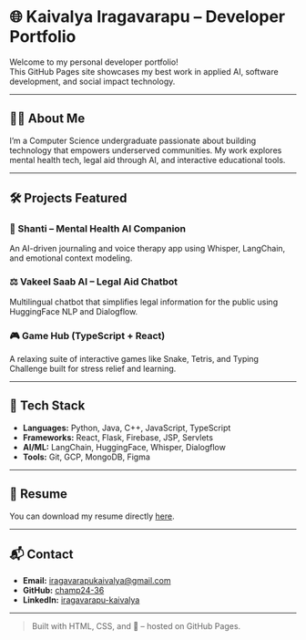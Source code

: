 # 🌐 Kaivalya Iragavarapu – Developer Portfolio

Welcome to my personal developer portfolio!  
This GitHub Pages site showcases my best work in applied AI, software development, and social impact technology.

---

## 👨‍💻 About Me

I’m a Computer Science undergraduate passionate about building technology that empowers underserved communities. My work explores mental health tech, legal aid through AI, and interactive educational tools.

---

## 🛠️ Projects Featured

### 🧘 Shanti – Mental Health AI Companion  
An AI-driven journaling and voice therapy app using Whisper, LangChain, and emotional context modeling.

### ⚖️ Vakeel Saab AI – Legal Aid Chatbot  
Multilingual chatbot that simplifies legal information for the public using HuggingFace NLP and Dialogflow.

### 🎮 Game Hub (TypeScript + React)
A relaxing suite of interactive games like Snake, Tetris, and Typing Challenge built for stress relief and learning.

---

## 🚀 Tech Stack

- **Languages:** Python, Java, C++, JavaScript, TypeScript  
- **Frameworks:** React, Flask, Firebase, JSP, Servlets  
- **AI/ML:** LangChain, HuggingFace, Whisper, Dialogflow  
- **Tools:** Git, GCP, MongoDB, Figma

---

## 📄 Resume

You can download my resume directly [here](https://1drv.ms/w/c/10c409c44d68d67a/EeuUq7yJWRRJi_7tiKLiEgIBkzAlgQWAw6ky5iwrN3gu9g?e=3wA9SV).

---

## 📬 Contact

- **Email:** iragavarapukaivalya@gmail.com  
- **GitHub:** [champ24-36](https://github.com/champ24-36)  
- **LinkedIn:** [iragavarapu-kaivalya](https://www.linkedin.com/in/iragavarapu-kaivalya-91aab930b)

---

> Built with HTML, CSS, and 💜 – hosted on GitHub Pages.
